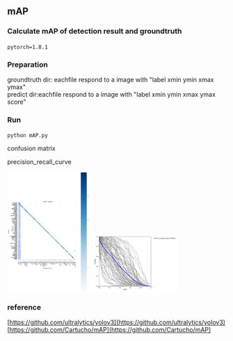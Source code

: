 ## mAP
### Calculate mAP of detection result and groundtruth

`
pytorch=1.8.1
`

### Preparation
groundtruth dir: eachfile respond to a image with "label xmin ymin xmax ymax" <br>
predict dir:eachfile respond to a image with "label xmin ymin xmax ymax score" <br>

### Run
`
python mAP.py
`
<br>
                    <p>confusion matrix</p>                                           <p>precision_recall_curve</p>
<img src="output/mAP.png" width="39%" /><img src="output/precision_recall_curve.png" width="39%" />
### reference
[https://github.com/ultralytics/yolov3](https://github.com/ultralytics/yolov3)
[https://github.com/Cartucho/mAP](https://github.com/Cartucho/mAP)